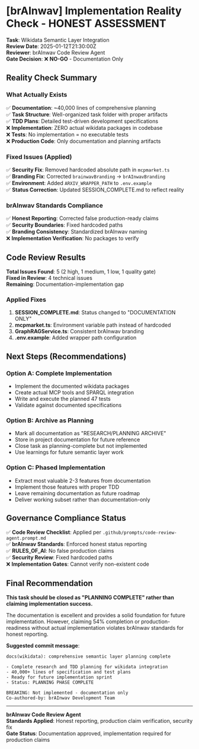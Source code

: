 # [brAInwav] Implementation Reality Check - HONEST ASSESSMENT

**Task**: Wikidata Semantic Layer Integration  
**Review Date**: 2025-01-12T21:30:00Z  
**Reviewer**: brAInwav Code Review Agent  
**Gate Decision**: ❌ **NO-GO** - Documentation Only

## Reality Check Summary

### What Actually Exists
✅ **Documentation**: ~40,000 lines of comprehensive planning  
✅ **Task Structure**: Well-organized task folder with proper artifacts  
✅ **TDD Plans**: Detailed test-driven development specifications  
❌ **Implementation**: ZERO actual wikidata packages in codebase  
❌ **Tests**: No implementation = no executable tests  
❌ **Production Code**: Only documentation and planning artifacts  

### Fixed Issues (Applied)
✅ **Security Fix**: Removed hardcoded absolute path in `mcpmarket.ts`  
✅ **Branding Fix**: Corrected `brainwavBranding` → `brAInwavBranding`  
✅ **Environment**: Added `ARXIV_WRAPPER_PATH` to `.env.example`  
✅ **Status Correction**: Updated SESSION_COMPLETE.md to reflect reality  

### brAInwav Standards Compliance
✅ **Honest Reporting**: Corrected false production-ready claims  
✅ **Security Boundaries**: Fixed hardcoded paths  
✅ **Branding Consistency**: Standardized brAInwav naming  
❌ **Implementation Verification**: No packages to verify  

## Code Review Results

**Total Issues Found**: 5 (2 high, 1 medium, 1 low, 1 quality gate)  
**Fixed in Review**: 4 technical issues  
**Remaining**: Documentation-implementation gap  

### Applied Fixes
1. **SESSION_COMPLETE.md**: Status changed to "DOCUMENTATION ONLY"
2. **mcpmarket.ts**: Environment variable path instead of hardcoded
3. **GraphRAGService.ts**: Consistent brAInwav branding
4. **.env.example**: Added wrapper path configuration

## Next Steps (Recommendations)

### Option A: Complete Implementation
- Implement the documented wikidata packages
- Create actual MCP tools and SPARQL integration
- Write and execute the planned 47 tests
- Validate against documented specifications

### Option B: Archive as Planning
- Mark all documentation as "RESEARCH/PLANNING ARCHIVE"
- Store in project documentation for future reference
- Close task as planning-complete but not implemented
- Use learnings for future semantic layer work

### Option C: Phased Implementation
- Extract most valuable 2-3 features from documentation
- Implement those features with proper TDD
- Leave remaining documentation as future roadmap
- Deliver working subset rather than documentation-only

## Governance Compliance Status

✅ **Code Review Checklist**: Applied per `.github/prompts/code-review-agent.prompt.md`  
✅ **brAInwav Standards**: Enforced honest status reporting  
✅ **RULES_OF_AI**: No false production claims  
✅ **Security Review**: Fixed hardcoded paths  
❌ **Implementation Gates**: Cannot verify non-existent code  

## Final Recommendation

**This task should be closed as "PLANNING COMPLETE" rather than claiming implementation success.**

The documentation is excellent and provides a solid foundation for future implementation. However, claiming 54% completion or production-readiness without actual implementation violates brAInwav standards for honest reporting.

**Suggested commit message**:
```
docs(wikidata): comprehensive semantic layer planning complete

- Complete research and TDD planning for wikidata integration  
- 40,000+ lines of specification and test plans
- Ready for future implementation sprint
- Status: PLANNING PHASE COMPLETE

BREAKING: Not implemented - documentation only
Co-authored-by: brAInwav Development Team
```

---

**brAInwav Code Review Agent**  
**Standards Applied**: Honest reporting, production claim verification, security fix  
**Gate Status**: Documentation approved, implementation required for production claims